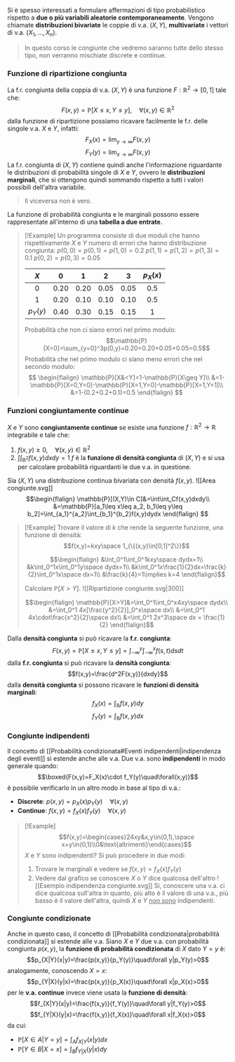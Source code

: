 Si è spesso interessati a formulare affermazioni di tipo probabilistico rispetto a **due o più variabili aleatorie contemporaneamente**.
Vengono chiamate **distribuzioni bivariate** le coppie di v.a. $(X,Y)$, **multivariate** i vettori di v.a. $(X_1, ... , X_n)$.

>In questo corso le congiunte che vedremo saranno tutte dello stesso tipo, non verranno mischiate discrete e continue.

### Funzione di ripartizione congiunta
La f.r. congiunta della coppia di v.a. $(X,Y)$ è una funzione $F:\mathbb{R}^2\to[0,1]$ tale che:
$$F(x,y)=\mathbb{P}[X\leq x,Y\leq y],\quad\forall(x,y)\in\mathbb{R}^2$$
dalla funzione di ripartizione possiamo ricavare facilmente le f.r. delle singole v.a. $X$ e $Y$, infatti:
$$F_X(x)=\lim_{y\to\infty}F(x,y)$$
$$F_Y(y)=\lim_{x\to\infty}F(x,y)$$
La f.r. congiunta di $(X,Y)$ contiene quindi anche l'informazione riguardante le distribuzioni di probabilità singole di $X$ e $Y$, ovvero le **distribuzioni marginali**, che si ottengono quindi sommando rispetto a tutti i valori possibili dell'altra variabile.
>Il viceversa non è vero.

La funzione di probabilità congiunta e le marginali possono essere rappresentate all'interno di una **tabella a due entrate**.

>[!Example]
>Un programma consiste di due moduli che hanno rispettivamente $X$ e $Y$ numero di errori che hanno distribuzione congiunta:
>$p(0,0)=p(0,1)=p(1,0)=0.2$
>$p(1,1)=p(1,2)=p(1,3)=0.1$
>$p(0,2)=p(0,3)=0.05$
>
>|   $X$    |  $0$   |  $1$   |  $2$   |  $3$   | $p_X(x)$ |
>|:--------:|:------:|:------:|:------:|:------:|:--------:|
>|   $0$    | $0.20$ | $0.20$ | $0.05$ | $0.05$ |  $0.5$   |
>|   $1$    | $0.20$ | $0.10$ | $0.10$ | $0.10$ |  $0.5$   |
>| $p_Y(y)$ | $0.40$ | $0.30$ | $0.15$ | $0.15$ |   $1$    |
>
>Probabilità che non ci siano errori nel primo modulo:
>$$\mathbb{P}[X=0]=\sum_{y=0}^3p(0,y)=0.20+0.20+0.05+0.05=0.5$$
>Probabilità che nel primo modulo ci siano meno errori che nel secondo modulo:
>$$
>\begin{flalign}
>\mathbb{P}[X&<Y]=1-\mathbb{P}[X\geq Y]\\
>&=1-\mathbb{P}[X=0,Y=0]-\mathbb{P}[X=1,Y=0]-\mathbb{P}[X=1,Y=1]\\
>&=1-(0.2+0.2+0.1)=0.5
>\end{flalign}
>$$
### Funzioni congiuntamente continue
$X$ e $Y$ sono **congiuntamente continue** se esiste una funzione $f:\mathbb{R}^2\to\mathbb{R}$ integrabile e tale che:
1. $f(x,y)\geq 0,\quad\forall(x,y)\in\mathbb{R}^2$
2. $\int\int_{\mathbb{R}^2}f(x,y)dxdy=1$
$f$ è la **funzione di densità congiunta** di $(X,Y)$ e si usa per calcolare probabilità riguardanti le due v.a. in questione.

Sia $(X,Y)$ una distribuzione continua bivariata con densità $f(x,y)$.
![[Area congiunte.svg]]
$$\begin{flalign}
\mathbb{P}[(X,Y)\in C]&=\int\int_Cf(x,y)dxdy\\
&=\mathbb{P}[a_1\leq x\leq a_2, b_1\leq y\leq b_2]=\int_{a_1}^{a_2}\int_{b_1}^{b_2}f(x,y)dydx
\end{flalign}
$$

>[!Example]
>Trovare il valore di $k$ che rende la seguente funzione, una funzione di densità:
>$$f(x,y)=kxy\space 1_{\{(x,y)\in[0,1]^2\}}$$
>
>$$\begin{flalign}
>&\int_0^1\int_0^1kxy\space dydx=1\\
>&k\int_0^1x\int_0^1y\space dydx=1\\
>&k\int_0^1x\frac{1}{2}dx=\frac{k}{2}\int_0^1x\space dx=1\\
>&\frac{k}{4}=1\implies k=4
>\end{flalign}$$
>
>Calcolare $\mathbb{P}[X>Y]$.
>![[Ripartizione congiunte.svg|300]]
>
>$$\begin{flalign}
>\mathbb{P}[X>Y]&=\int_0^1\int_0^x4xy\space dydx\\
>&=\int_0^1 4x[\frac{y^2}{2}]_0^x\space dx\\
>&=\int_0^1 4x\cdot\frac{x^2}{2}\space dx\\
>&=\int_0^1 2x^3\space dx = \frac{1}{2}
>\end{flalign}$$

Dalla **densità congiunta** si può ricavare la **f.r. congiunta**:
$$F(x,y)=\mathbb{P}[X\leq x, Y\leq y]=\int_{-\infty}^y\int_{-\infty}^xf(s,t)dsdt$$
dalla **f.r. congiunta** si può ricavare la **densità congiunta**:
$$f(x,y)=\frac{d^2F(x,y)}{dxdy}$$
dalla **densità congiunta** si possono ricavare le **funzioni di densità marginali**:
$$f_X(x)=\int_\mathbb{R}f(x,y)dy$$
$$f_Y(y)=\int_\mathbb{R}f(x,y)dx$$
### Congiunte indipendenti
Il concetto di [[Probabilità condizionata#Eventi indipendenti|indipendenza degli eventi]] si estende anche alle v.a.
Due v.a. sono **indipendenti** in modo generale quando:
$$\boxed{F(x,y)=F_X(x)\cdot f_Y(y)\quad\forall(x,y)}$$
è possibile verificarlo in un altro modo in base al tipo di v.a.:
- **Discrete**: $p(x,y)=p_X(x)p_Y(y)\quad\forall(x,y)$
- **Continue**: $f(x,y)=f_X(x)f_Y(y)\quad\forall(x,y)$

>[!Example]
>$$f(x,y)=\begin{cases}24xy&x,y\in(0,1),\space x+y\in(0,1)\\0&\text{altrimenti}\end{cases}$$
>$X$ e $Y$ sono indipendenti?
>Si può procedere in due modi:
>1. Trovare le marginali e vedere se $f(x,y)=f_X(x)f_Y(y)$
>2. Vedere dal grafico se conoscere $X$ o $Y$ dice qualcosa dell'altro
>![[Esempio indipendenza congiunte.svg]]
>Si, conoscere una v.a. ci dice qualcosa sull'altra in quanto, più alto è il valore di una v.a., più basso è il valore dell'altra, quindi $X$ e $Y$ <u>non sono</u> indipendenti.

### Congiunte condizionate
Anche in questo caso, il concetto di [[Probabilità condizionata|probabilità condizionata]] si estende alle v.a.
Siano $X$ e $Y$ due v.a. con probabilità congiunta $p(x,y)$, la **funzione di probabilità condizionata** di $X$ dato $Y=y$ è:
$$p_{X|Y}(x|y)=\frac{p(x,y)}{p_Y(y)}\quad\forall y|p_Y(y)>0$$
analogamente, conoscendo $X=x$:
$$p_{Y|X}(y|x)=\frac{p(x,y)}{p_X(x)}\quad\forall x|p_X(x)>0$$
per le **v.a. continue** invece viene usata la **funzione di densità**:
$$f_{X|Y}(x|y)=\frac{f(x,y)}{f_Y(y)}\quad\forall y|f_Y(y)>0$$
$$f_{Y|X}(y|x)=\frac{f(x,y)}{f_X(x)}\quad\forall x|f_X(x)>0$$
da cui:
- $\mathbb{P}[X\in A|Y=y]=\int_Af_{X|Y}(x|y)dx$
- $\mathbb{P}[Y\in B|X=x]=\int_Bf_{Y|X}(y|x)dy$
